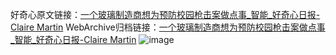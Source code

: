 好奇心原文链接：[一个玻璃制造商想为预防校园枪击案做点事_智能_好奇心日报-Claire Martin](https://www.qdaily.com/articles/4781.html)
WebArchive归档链接：[一个玻璃制造商想为预防校园枪击案做点事_智能_好奇心日报-Claire Martin](http://web.archive.org/web/20190623162650/https://www.qdaily.com/articles/4781.html)
![image](http://ww3.sinaimg.cn/large/007d5XDply1g3w5qqs3jxj30u04rthdt)